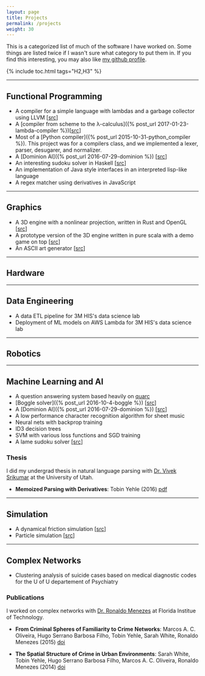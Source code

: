 ```yaml
---
layout: page
title: Projects
permalink: /projects
weight: 30
---
```


This is a categorized list of much of the software I have worked on. Some things are listed twice if I wasn't sure what category to put them in. If you find this interesting, you may also like [my github profile](https://github.com/tyehle).

{% include toc.html tags="H2,H3" %}


---

Functional Programming
----------------------
- A compiler for a simple language with lambdas and a garbage collector using LLVM [[src](https://github.com/tyehle/llvm-lambda)]
- A [compiler from scheme to the λ-calculus]({% post_url 2017-01-23-lambda-compiler %})[[src](https://github.com/tyehle/lambda)]
- Most of a [Python compiler]({% post_url 2015-10-31-python_compiler %}). This project was for a compilers class, and we implemented a lexer, parser, desugarer, and normalizer.
- A [Dominion AI]({% post_url 2016-07-29-dominion %}) [[src](https://github.com/tyehle/dominion)]
- An interesting sudoku solver in Haskell [[src](https://github.com/tyehle/sudoku)]
- An implementation of Java style interfaces in an interpreted lisp-like language
- A regex matcher using derivatives in JavaScript


---

Graphics
--------
- A 3D engine with a nonlinear projection, written in Rust and OpenGL [[src](https://github.com/tyehle/fieldgame-rust)]
- A prototype version of the 3D engine written in pure scala with a demo game on top [[src](https://github.com/tyehle/fieldgame)]
- An ASCII art generator [[src](https://bitbucket.org/tobinyehle/ascii-converter)]


---

Hardware
--------


---

Data Engineering
----------------
- A data ETL pipeline for 3M HIS's data science lab
- Deployment of ML models on AWS Lambda for 3M HIS's data science lab


---

Robotics
--------


---

Machine Learning and AI
-----------------------
- A question answering system based heavily on [quarc](https://www.cs.utah.edu/~riloff/pdfs/quarc.pdf)
- [Boggle solver]({% post_url 2016-10-4-boggle %}) [[src](https://bitbucket.org/tobinyehle/bogglesolver)]
- A [Dominion AI]({% post_url 2016-07-29-dominion %}) [[src](https://github.com/tyehle/dominion)]
- A low performance character recognition algorithm for sheet music
- Neural nets with backprop training
- ID3 decision trees
- SVM with various loss functions and SGD training
- A lame sudoku solver [[src](https://bitbucket.org/tobinyehle/sudoku-solver)]

### Thesis
I did my undergrad thesis in natural language parsing with [Dr. Vivek Srikumar](http://svivek.com) at the University of Utah.
- **Memoized Parsing with Derivatives**: Tobin Yehle (2016) [pdf](resources/thesis.pdf)


---

Simulation
----------
- A dynamical friction simulation [[src](https://github.com/tyehle/dynamical-friction)]
- Particle simulation [[src](https://github.com/tyehle/particles)]


---

Complex Networks
----------------
- Clustering analysis of suicide cases based on medical diagnostic codes for the U of U departement of Psychiatry

### Publications
I worked on complex networks with [Dr. Ronaldo Menezes](http://cs.fit.edu/~rmenezes/Home.html) at Florida Institue of Technology.
- **From Criminal Spheres of Familiarity to Crime Networks**:
  Marcos A. C. Oliveira, Hugo Serrano Barbosa Filho, Tobin Yehle, Sarah White, Ronaldo Menezes (2015)
  [doi](http://dx.doi.org/10.1007/978-3-319-16112-9_22)

- **The Spatial Structure of Crime in Urban Environments**:
  Sarah White, Tobin Yehle, Hugo Serrano Barbosa Filho, Marcos A. C. Oliveira, Ronaldo Menezes (2014)
  [doi](http://dx.doi.org/10.1007/978-3-319-15168-7_14)